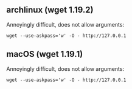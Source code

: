 ## archlinux (wget 1.19.2)
Annoyingly difficult, does not allow arguments:
```
wget --use-askpass='w' -O - http://127.0.0.1
```

## macOS (wget 1.19.1)
Annoyingly difficult, does not allow arguments:
```
wget --use-askpass='w' -O - http://127.0.0.1
```
